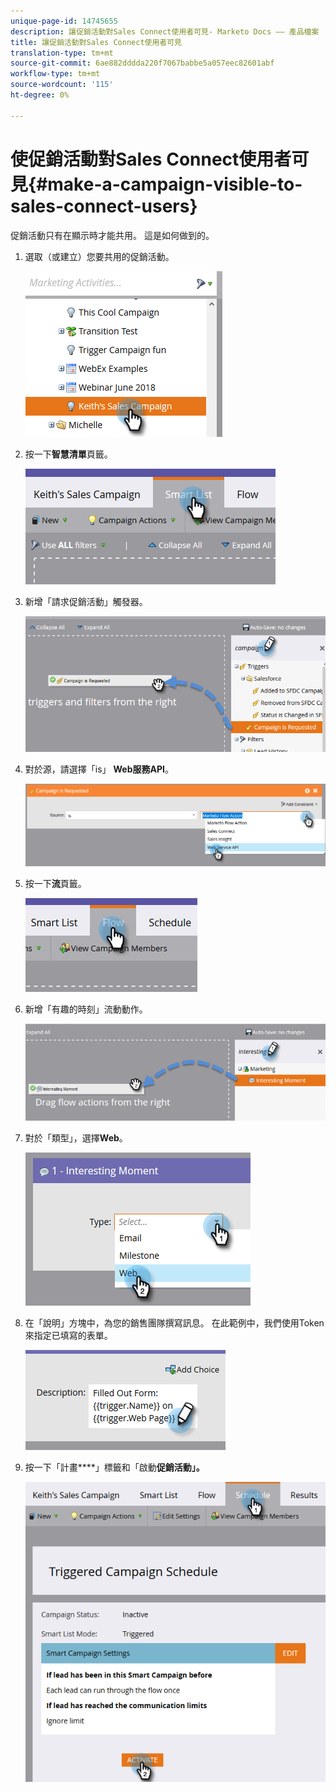 ```yaml
---
unique-page-id: 14745655
description: 讓促銷活動對Sales Connect使用者可見- Marketo Docs —— 產品檔案
title: 讓促銷活動對Sales Connect使用者可見
translation-type: tm+mt
source-git-commit: 6ae882dddda220f7067babbe5a057eec82601abf
workflow-type: tm+mt
source-wordcount: '115'
ht-degree: 0%

---
```



# 使促銷活動對Sales Connect使用者可見{#make-a-campaign-visible-to-sales-connect-users}

促銷活動只有在顯示時才能共用。 這是如何做到的。

1. 選取（或建立）您要共用的促銷活動。

   ![](assets/one.png)

1. 按一下&#x200B;**智慧清單**&#x200B;頁籤。

   ![](assets/two.png)

1. 新增「請求促銷活動」觸發器。

   ![](assets/three.png)

1. 對於源，請選擇「is」 **Web服務API**。

   ![](assets/4.png)

1. 按一下&#x200B;**流**&#x200B;頁籤。

   ![](assets/five.png)

1. 新增「有趣的時刻」流動動作。

   ![](assets/six.png)

1. 對於「類型」，選擇&#x200B;**Web**。

   ![](assets/seven.png)

1. 在「說明」方塊中，為您的銷售團隊撰寫訊息。 在此範例中，我們使用Token來指定已填寫的表單。

   ![](assets/eight.png)

1. 按一下「計畫&#x200B;****」標籤和「啟動&#x200B;**促銷活動」。**

   ![](assets/nine.png)

